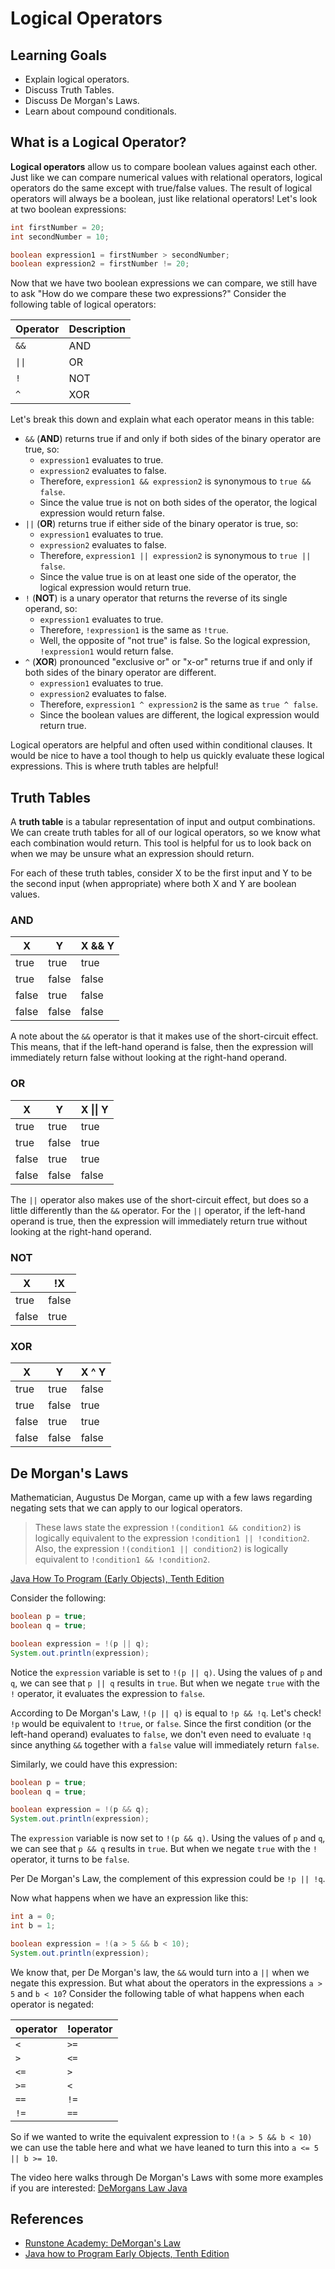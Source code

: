# Logical Operators

## Learning Goals

- Explain logical operators.
- Discuss Truth Tables.
- Discuss De Morgan's Laws.
- Learn about compound conditionals.

## What is a Logical Operator?

**Logical operators** allow us to compare boolean values against each other.
Just like we can compare numerical values with relational operators, logical
operators do the same except with true/false values. The result of logical
operators will always be a boolean, just like relational operators! Let's
look at two boolean expressions:

```java
int firstNumber = 20;
int secondNumber = 10;

boolean expression1 = firstNumber > secondNumber;
boolean expression2 = firstNumber != 20;
```

Now that we have two boolean expressions we can compare, we still have to ask
"How do we compare these two expressions?" Consider the following table of
logical operators:

| Operator                  | Description |
|---------------------------|-------------|
| `&&`                      | AND         |
| <code>&vert;&vert;</code> | OR          |
| `!`                       | NOT         |
| `^`                       | XOR         |

Let's break this down and explain what each operator means in this table:

- `&&` (**AND**) returns true if and only if both sides of the binary operator
  are true, so:
  - `expression1` evaluates to true.
  - `expression2` evaluates to false.
  - Therefore, `expression1 && expression2` is synonymous to `true && false`.
  - Since the value true is not on both sides of the operator, the logical
    expression would return false.
- `||` (**OR**) returns true if either side of the binary operator is true, so:
  - `expression1` evaluates to true.
  - `expression2` evaluates to false.
  - Therefore, `expression1 || expression2` is synonymous to `true || false`.
  - Since the value true is on at least one side of the operator, the logical
    expression would return true.
- `!` (**NOT**) is a unary operator that returns the reverse of its single
  operand, so:
  - `expression1` evaluates to true.
  - Therefore, `!expression1` is the same as `!true`.
  - Well, the opposite of "not true" is false. So the logical expression,
    `!expression1` would return false.
- `^` (**XOR**) pronounced "exclusive or" or "x-or" returns true if and only if
  both sides of the binary operator are different.
  - `expression1` evaluates to true.
  - `expression2` evaluates to false.
  - Therefore, `expression1 ^ expression2` is the same as `true ^ false`.
  - Since the boolean values are different, the logical expression would return
    true.

Logical operators are helpful and often used within conditional clauses.
It would be nice to have a tool though to help us quickly evaluate these
logical expressions. This is where truth tables are helpful!

## Truth Tables

A **truth table** is a tabular representation of input and output combinations.
We can create truth tables for all of our logical operators, so we know what
each combination would return. This tool is helpful for us to look back on
when we may be unsure what an expression should return.

For each of these truth tables, consider X to be the first input and Y to be
the second input (when appropriate) where both X and Y are boolean values.

### AND

| X     | Y     | X && Y |
|-------|-------|--------|
| true  | true  | true   |
| true  | false | false  |
| false | true  | false  |
| false | false | false  |

A note about the `&&` operator is that it makes use of the short-circuit effect.
This means, that if the left-hand operand is false, then the expression will
immediately return false without looking at the right-hand operand.

### OR

| X     | Y     | X &vert;&vert; Y |
|-------|-------|------------------|
| true  | true  | true             |
| true  | false | true             |
| false | true  | true             |
| false | false | false            |

The `||` operator also makes use of the short-circuit effect, but does so a
little differently than the `&&` operator. For the `||` operator, if the
left-hand operand is true, then the expression will immediately return true
without looking at the right-hand operand.

### NOT

| X     | !X    |
|-------|-------|
| true  | false |
| false | true  |

### XOR

| X     | Y     | X ^ Y |
|-------|-------|-------|
| true  | true  | false |
| true  | false | true  |
| false | true  | true  |
| false | false | false |

## De Morgan's Laws

Mathematician, Augustus De Morgan, came up with a few laws regarding negating
sets that we can apply to our logical operators.

> These laws state the expression `!(condition1 && condition2)` is logically
> equivalent to the expression `!condition1 || !condition2`. Also, the
> expression `!(condition1 || condition2)` is logically equivalent to
> `!condition1 && !condition2`.
 
[Java How To Program (Early Objects), Tenth Edition](https://learning.oreilly.com/library/view/java-how-to/9780133813036/ch05lev1sec16.html#ch05lev1sec16)

Consider the following:

```java
boolean p = true;
boolean q = true;

boolean expression = !(p || q);
System.out.println(expression);
```

Notice the `expression` variable is set to `!(p || q)`. Using the values of `p`
and `q`, we can see that `p || q` results in `true`. But when we negate `true`
with the `!` operator, it evaluates the expression to `false`.

According to De Morgan's Law, `!(p || q)` is equal to `!p && !q`. Let's check!
`!p` would be equivalent to `!true`, or `false`. Since the first condition (or
the left-hand operand) evaluates to `false`, we don't even need to evaluate `!q`
since anything `&&` together with a `false` value will immediately return
`false`.

Similarly, we could have this expression:

```java
boolean p = true;
boolean q = true;

boolean expression = !(p && q);
System.out.println(expression);
```

The `expression` variable is now set to `!(p && q)`. Using the values of `p` and
`q`, we can see that `p && q` results in `true`. But when we negate `true` with
the `!` operator, it turns to be `false`.

Per De Morgan's Law, the complement of this expression could be `!p || !q`.

Now what happens when we have an expression like this:

```java
int a = 0;
int b = 1;

boolean expression = !(a > 5 && b < 10);
System.out.println(expression);
```

We know that, per De Morgan's law, the `&&` would turn into a `||` when we
negate this expression. But what about the operators in the expressions
`a > 5` and `b < 10`? Consider the following table of what happens when each
operator is negated:

| operator | !operator |
|----------|-----------|
| `<`      | `>=`      |
| `>`      | `<=`      |
| `<=`     | `>`       |
| `>=`     | `<`       |
| `==`     | `!=`      |
| `!=`     | `==`      |

So if we wanted to write the equivalent expression to `!(a > 5 && b < 10)` we
can use the table here and what we have leaned to turn this into
`a <= 5 || b >= 10`.

The video here walks through De Morgan's Laws with some more examples if you are
interested:
[DeMorgans Law Java](https://www.youtube.com/watch?v=Q8urfkOAvxE)

## References

- [Runstone Academy: DeMorgan's Law](https://runestone.academy/ns/books/published/apcsareview/Conditionals/cDeMorgans.html)
- [Java how to Program Early Objects, Tenth Edition](https://learning.oreilly.com/library/view/java-how-to/9780133813036/ch05lev1sec16.html#ch05lev1sec16)

